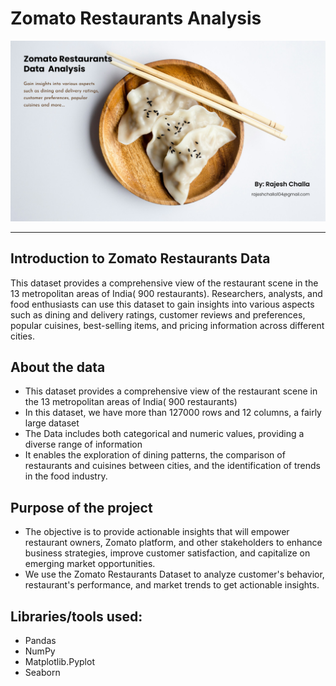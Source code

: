# Zomato Restaurants Analysis

<img src="https://github.com/rajeshchalla10/EDA-Zomato-restaurants/blob/10bdfd669ccbf43736ef20278898148b6d7d62f5/banner.png" />
<hr>

## Introduction to Zomato Restaurants Data

This dataset provides a comprehensive view of the restaurant scene in the 13 metropolitan areas of India( 900 restaurants). Researchers, analysts, and food enthusiasts can use this dataset to gain insights into various aspects such as dining and delivery ratings, customer reviews and preferences, popular cuisines, best-selling items, and pricing information across different cities. 

## About the data

- This dataset provides a comprehensive view of the restaurant scene in the 13 metropolitan areas of India( 900 restaurants)
- In this dataset, we have more than 127000 rows and 12 columns, a fairly large dataset
- The Data includes both categorical and numeric values, providing a diverse range of information
- It enables the exploration of dining patterns, the comparison of restaurants and cuisines between cities, and the identification of trends in the food industry.

## Purpose of the project

- The objective is to provide actionable insights that will empower restaurant owners, Zomato platform, and other stakeholders to enhance business strategies, improve customer satisfaction, and capitalize on emerging market opportunities.
- We use the Zomato Restaurants Dataset to analyze customer's behavior, restaurant's performance, and market trends to get actionable insights.

## Libraries/tools used:
- Pandas
- NumPy
- Matplotlib.Pyplot
- Seaborn

